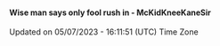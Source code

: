 #### Wise man says only fool rush in - McKidKneeKaneSir
Updated on 05/07/2023 - 16:11:51 (UTC) Time Zone
